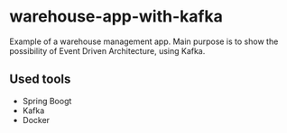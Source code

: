 # warehouse-app-with-kafka
Example of a warehouse management app. Main purpose is to show the possibility of Event Driven Architecture, using Kafka.

## Used tools
* Spring Boogt
* Kafka
* Docker
